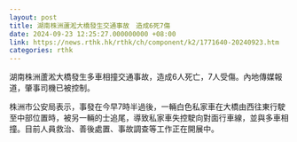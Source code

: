 ```yaml
---
layout: post
title: 湖南株洲蘆淞大橋發生交通事故　造成6死7傷
date: 2024-09-23 12:25:27.000000000 +08:00
link: https://news.rthk.hk/rthk/ch/component/k2/1771640-20240923.htm
categories: rthk
---
```


湖南株洲蘆淞大橋發生多車相撞交通事故，造成6人死亡，7人受傷。內地傳媒報道，肇事司機已被控制。

株洲市公安局表示，事發在今早7時半過後，一輛白色私家車在大橋由西往東行駛至中部位置時，被另一輛的士追尾，導致私家車失控駛向對面行車線，並與多車相撞。目前人員救治、善後處置、事故調查等工作正在開展中。
